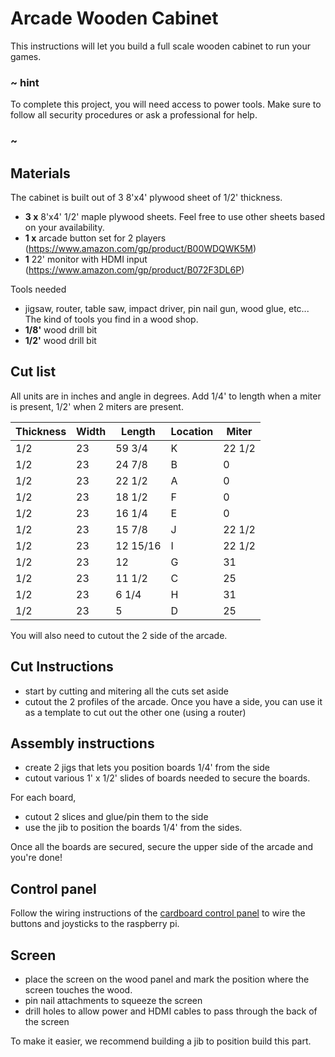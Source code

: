 # Arcade Wooden Cabinet

This instructions will let you build a full scale wooden cabinet to run your games.

### ~ hint

To complete this project, you will need access to power tools. 
Make sure to follow all security procedures or
ask a professional for help.

### ~

## Materials

The cabinet is built out of 3 8'x4' plywood sheet of 1/2' thickness. 

* **3 x** 8'x4' 1/2' maple plywood sheets. Feel free to use other sheets based on your availability. 
* **1 x** arcade button set for 2 players (https://www.amazon.com/gp/product/B00WDQWK5M)
* **1** 22' monitor with HDMI input (https://www.amazon.com/gp/product/B072F3DL6P)

Tools needed

* jigsaw, router, table saw, impact driver, pin nail gun, wood glue, etc... The kind of tools you find in a wood shop.
* **1/8'** wood drill bit
* **1/2'** wood drill bit

## Cut list

All units are in inches and angle in degrees. Add 1/4' to length when a miter is present, 1/2' when 2 miters are present.

| Thickness | Width | Length   | Location | Miter
| --------- | ----- | -------- | -------- | -------
| 1/2       | 23    | 59 3/4   | K        | 22 1/2
| 1/2       | 23    | 24 7/8   | B        | 0
| 1/2       | 23    | 22 1/2   | A        | 0
| 1/2       | 23    | 18 1/2   | F        | 0
| 1/2       | 23    | 16 1/4   | E        | 0
| 1/2       | 23    | 15 7/8   | J        | 22 1/2
| 1/2       | 23    | 12 15/16 | I        | 22 1/2
| 1/2       | 23    | 12       | G        | 31
| 1/2       | 23    | 11 1/2   | C        | 25
| 1/2       | 23    | 6 1/4    | H        | 31
| 1/2       | 23    | 5        | D        | 25

You will also need to cutout the 2 side of the arcade.

## Cut Instructions

* start by cutting and mitering all the cuts set aside
* cutout the 2 profiles of the arcade. Once you have a side, you can use it as a template to cut out the other one (using a router)

## Assembly instructions

* create 2 jigs that lets you position boards 1/4' from the side
* cutout various 1' x 1/2' slides of boards needed to secure the boards.

For each board, 

* cutout 2 slices and glue/pin them to the side
* use the jib to position the boards 1/4' from the sides.

Once all the boards are secured, secure the upper side of the arcade and you're done!

## Control panel

Follow the wiring instructions of the [cardboard control panel](/hardware/raspberry-pi/cardboard-control-panel) to wire the buttons and joysticks to the raspberry pi.

## Screen

* place the screen on the wood panel and mark the position where the screen touches the wood.
* pin nail attachments to squeeze the screen
* drill holes to allow power and HDMI cables to pass through the back of the screen

To make it easier, we recommend building a jib to position build this part.